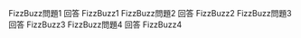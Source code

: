 FizzBuzz問題1 回答 FizzBuzz1
FizzBuzz問題2 回答 FizzBuzz2
FizzBuzz問題3 回答 FizzBuzz3
FizzBuzz問題4 回答 FizzBuzz4
